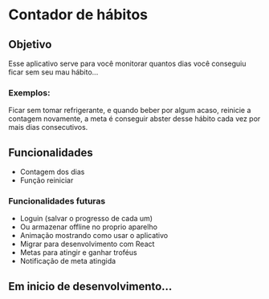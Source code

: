 # Contador de hábitos

## Objetivo

Esse aplicativo serve para você monitorar quantos dias você conseguiu
ficar sem seu mau hábito...

### Exemplos:

Ficar sem tomar refrigerante, e
quando beber por algum acaso, reinicie a contagem novamente, a meta é
conseguir abster desse hábito cada vez por mais dias consecutivos.

## Funcionalidades

- Contagem dos dias
- Função reiniciar

### Funcionalidades futuras

- Loguin (salvar o progresso de cada um)
- Ou armazenar offline no proprio aparelho
- Animação mostrando como usar o aplicativo
- Migrar para desenvolvimento com React
- Metas para atingir e ganhar troféus
- Notificação de meta atingida

## Em inicio de desenvolvimento...

